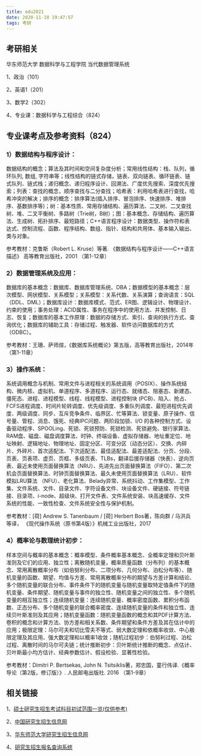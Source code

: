 ```yaml
---
title: edu2021
date: 2020-11-10 19:47:57
tags: 考研
---
```


## 考研相关

华东师范大学 数据科学与工程学院  当代数据管理系统

1、政治（101）

2、英语1（201）

3、数学2（302）

4、专业课：数据科学与工程综合（824）







## 专业课考点及参考资料（824）

### 1）数据结构与程序设计：

数据结构的概念；算法及其时间和空间复杂度分析；常用线性结构：栈、队列，循环队列, 数组, 字符串等；线性结构的链式存储，链表、双向链表、循环链表、链式队列、链式栈；递归概念、递归程序设计、回溯法、广度优先搜索、深度优先搜索；列表：查找的概念，顺序查找与二分查找；哈希表：利用哈希表进行查找，哈希冲突的解决；排序的概念：排序算法(插入排序、冒泡排序、快速排序、堆排序、基数排序等)；树：基本性质、常用存储结构、遍历算法、二叉树、二叉查找树、堆、二叉平衡树、多路树（Trie树，B树）；图：基本概念、存储结构、遍历算法、生成树、拓扑排序、最短路径；C++语言程序设计：数据类型、操作符和表达式、控制流程、函数、程序结构、数组、指针、结构和共用体、基本输入输出、类与对象。 

参考教材：克鲁斯（Robert L. Kruse）等著. 《数据结构与程序设计——C++语言描述》 高等教育出版社，2001 （第1-12章） 

### 2）数据管理系统及应用：

数据库的基本概念：数据库、数据库管理系统、DBA；数据模型的基本概念：层次模型、网状模型、关系模型；关系模型：关系代数、关系演算；查询语言：SQL（DDL、DML）；数据库设计：数据库模式、范式、ER图、逻辑设计、物理设计、约束的使用；事务处理：ACID属性、事务在程序中的使用方法、并发控制、日志、恢复；数据库的基本工作原理：数据的存储方式、索引、查询的执行方式、查询优化；数据库的辅助工具：存储过程、触发器、软件访问数据库的方式（ODBC）。

参考教材：王珊、萨师煊，《数据库系统概论》第五版，高等教育出版社，2014年（第1-11章） 

### 3）操作系统：

系统调用概念与机制、常用文件与进程相关的系统调用（POSIX）、操作系统结构、微内核、虚拟机、单道程序、多道程序、运行态、就绪态、阻塞态、新建态、僵死态、进程、进程模型、线程、线程模型、进程控制块 (PCB)、陷入、抢占、FCFS进程调度、时间片轮转调度、优先级调度、多重队列调度、最短进程优先调度、两级调度、同步、互斥竞争条件、临界区、忙等算法、锁变量、原子操作、信号量、管程、消息、饿死、经典IPC问题、两阶段加锁、I/O 的各种控制方式、设备驱动程序、SPOOLing、死锁、死锁预防、死锁检测、死锁避免、银行家算法、RAM盘、磁盘、磁盘调度算法、时钟、终端设备、虚拟存储器、地址重定位、地址映射、逻辑地址、物理地址、固定分区、可变分区（动态分区）、交换、内碎片、外碎片、首次适配法、下次适配法、最佳适配法、最差适配法、分页、分段、页表、页表项、虚页、页框、多级页表、TLBs，翻译后援存储器（快表）、逆向页表、最近未使用页面替换算法（NRU）、先进先出页面替换算法（FIFO）、第二次机会页面替换算法、时钟页面替换算法、最久未使用页面替换算法（LRU）、软件模拟LRU算法 （NFU）、老化算法、Belady异常、系统抖动、工作集模型、工作集、文件系统、文件、目录文件、字符设备文件、块设备文件、硬链接、符号链接、目录项、i-node、超级块、打开文件表、文件系统安装、块高速缓存、文件系统的性能、一致性检查、文件系统安全性与保护机制。

 参考教材：[荷] Andrew S. Tanenbaum / [荷] Herbert Bos著，陈向群 / 马洪兵等译， 《现代操作系统（原书第4版）》机械工业出版社，2017 

### 4）概率论与数理统计初步：

样本空间与概率的基本概念：概率模型、条件概率基本概念、全概率定理和贝叶斯准则及它们的应用、独立性；离散随机变量，概率质量函数（分布列）的基本概念、常用离散概率分布（如伯努利分布、二项分布、几何分布、泊松分布等）、随机变量的函数、期望、均值与方差、常用离散概率分布的期望与方差计算和结论、多个随机变量的联合分布、事件条件下的随机变量与随机变量取特定值条件下的随机变量、条件期望、随机变量与事件的独立性、随机变量之间的独立性、多个随机变量的相互独立性；连续随机变量：连续随机变量、概率密度函数、累积分布函数、正态分布、多个随机变量的联合概率密度、连续随机变量的条件和独立性、连续贝叶斯准则及其应用；随机变量函数：随机变量函数的概念和其PDF计算方法、卷积的概念和计算方法、协方差和相关系数、条件期望和条件方差及其在估计中的应用；极限定理：马尔可夫和切比雪夫不等式、弱大数定理和依概率收敛、中心极限定理及其应用、强大数定理和以概率1收敛；随机过程初步：伯努利过程、泊松过程、离散时间的马尔可夫链；统计推断初步：贝叶斯统计推断的概念、点估计、贝叶斯最小均方估计、经典参数估计、假设检验、显著性检验。

参考教材：Dimitri P. Bertsekas, John N. Tsitsiklis著，郑忠国，童行伟译.《概率导论（第2版，修订版）》. 人民邮电出版社. 2016 （第1-9章）





## 相关链接

1、[硕士研究生招生考试科目初试范围一览(仅供参考)](https://yjszs.ecnu.edu.cn/system/sscsfwlist.asp)

2、[中国研究生招生信息网](https://yz.chsi.com.cn/)

3、[华东师范大学研究生招生信息网](https://yjszs.ecnu.edu.cn/index.asp)

4、[研究生招生报名查询系统](https://souky.eol.cn/)